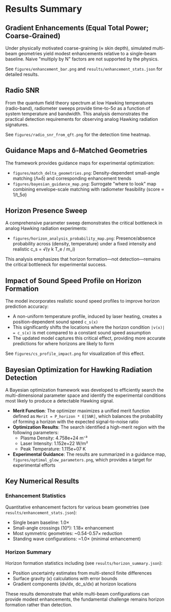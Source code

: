 Results Summary
===============

Gradient Enhancements (Equal Total Power; Coarse-Grained)
---------------------------------------------------------

Under physically motivated coarse-graining (≈ skin depth), simulated multi-beam geometries yield modest enhancements relative to a single-beam baseline. Naive "multiply by N" factors are not supported by the physics.

See `figures/enhancement_bar.png` and `results/enhancement_stats.json` for detailed results.

Radio SNR
---------

From the quantum field theory spectrum at low Hawking temperatures (radio-band), radiometer sweeps provide time-to-5σ as a function of system temperature and bandwidth. This analysis demonstrates the practical detection requirements for observing analog Hawking radiation signatures.

See `figures/radio_snr_from_qft.png` for the detection time heatmap.

Guidance Maps and δ-Matched Geometries
--------------------------------------

The framework provides guidance maps for experimental optimization:

* `figures/match_delta_geometries.png`: Density-dependent small-angle matching (Λ≈δ) and corresponding enhancement trends
* `figures/bayesian_guidance_map.png`: Surrogate "where to look" map combining envelope-scale matching with radiometer feasibility (score ∝ 1/t_5σ)

Horizon Presence Sweep
----------------------

A comprehensive parameter sweep demonstrates the critical bottleneck in analog Hawking radiation experiments:

* `figures/horizon_analysis_probability_map.png`: Presence/absence probability across (density, temperature) under a fixed intensity and realistic c_s = √(γ k T_e / m_i)

This analysis emphasizes that horizon formation—not detection—remains the critical bottleneck for experimental success.

Impact of Sound Speed Profile on Horizon Formation
--------------------------------------------------

The model incorporates realistic sound speed profiles to improve horizon prediction accuracy:

* A non-uniform temperature profile, induced by laser heating, creates a position-dependent sound speed `c_s(x)`
* This significantly shifts the locations where the horizon condition `|v(x)| = c_s(x)` is met compared to a constant sound speed assumption
* The updated model captures this critical effect, providing more accurate predictions for where horizons are likely to form

See `figures/cs_profile_impact.png` for visualization of this effect.

Bayesian Optimization for Hawking Radiation Detection
-----------------------------------------------------

A Bayesian optimization framework was developed to efficiently search the multi-dimensional parameter space and identify the experimental conditions most likely to produce a detectable Hawking signal.

* **Merit Function**: The optimizer maximizes a unified merit function defined as `Merit = P_horizon * E[SNR]`, which balances the probability of forming a horizon with the expected signal-to-noise ratio
* **Optimization Results**: The search identified a high-merit region with the following parameters:
  - Plasma Density: 4.758e+24 m⁻³
  - Laser Intensity: 1.152e+22 W/m²
  - Peak Temperature: 1.115e+07 K
* **Experimental Guidance**: The results are summarized in a guidance map, `figures/optimal_glow_parameters.png`, which provides a target for experimental efforts

Key Numerical Results
---------------------

### Enhancement Statistics

Quantitative enhancement factors for various beam geometries (see `results/enhancement_stats.json`):

* Single beam baseline: 1.0×
* Small-angle crossings (10°): 1.18× enhancement
* Most symmetric geometries: ~0.54-0.57× reduction
* Standing wave configurations: ~1.0× (minimal enhancement)

### Horizon Summary

Horizon formation statistics including (see `results/horizon_summary.json`):

* Position uncertainty estimates from multi-stencil finite differences
* Surface gravity (κ) calculations with error bounds
* Gradient components (dv/dx, dc_s/dx) at horizon locations

These results demonstrate that while multi-beam configurations can provide modest enhancements, the fundamental challenge remains horizon formation rather than detection.
